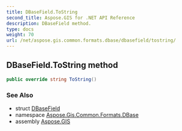 ```yaml
---
title: DBaseField.ToString
second_title: Aspose.GIS for .NET API Reference
description: DBaseField method. 
type: docs
weight: 70
url: /net/aspose.gis.common.formats.dbase/dbasefield/tostring/
---
```

## DBaseField.ToString method

```csharp
public override string ToString()
```

### See Also

* struct [DBaseField](../)
* namespace [Aspose.Gis.Common.Formats.DBase](../../dbasefield/)
* assembly [Aspose.GIS](../../../)


